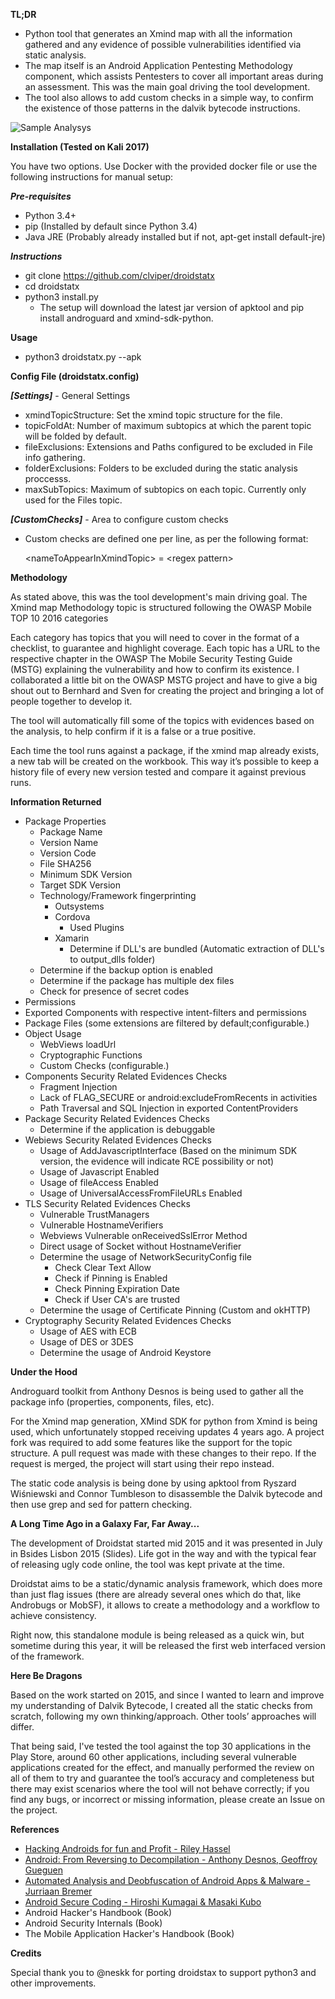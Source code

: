 **TL;DR**

* Python tool that generates an Xmind map with all the information gathered and any evidence of possible vulnerabilities identified via static analysis.
* The map itself is an Android Application Pentesting Methodology component, which assists Pentesters to cover all important areas during an assessment. This was the main goal driving the tool development.
* The tool also allows to add custom checks in a simple way, to confirm the existence of those patterns in the dalvik bytecode instructions.

![Sample Analysys](https://github.com/integrity-sa/droidstatx/raw/master/sample.png "Sample Analysys")

**Installation (Tested on Kali 2017)**

You have two options. Use Docker with the provided docker file or use the following instructions for manual setup:

***Pre-requisites***

* Python 3.4+
* pip (Installed by default since Python 3.4)
* Java JRE (Probably already installed but if not, apt-get install default-jre)

***Instructions***

* git clone https://github.com/clviper/droidstatx
* cd droidstatx
* python3 install.py
  * The setup will download the latest jar version of apktool and pip install androguard and xmind-sdk-python. 

**Usage**

* python3 droidstatx.py --apk <apk>

**Config File (droidstatx.config)**

***[Settings]*** - General Settings
* xmindTopicStructure: Set the xmind topic structure for the file.
* topicFoldAt: Number of maximum subtopics at which the parent topic will be folded by default.
* fileExclusions: Extensions and Paths configured to be excluded in File info gathering.
* folderExclusions: Folders to be excluded during the static analysis proccesss.
* maxSubTopics: Maximum of subtopics on each topic. Currently only used for the Files topic.

***[CustomChecks]*** - Area to configure custom checks
* Custom checks are defined one per line, as per the following format:

  \<nameToAppearInXmindTopic\> = \<regex pattern\>

**Methodology**

As stated above, this was the tool development's main driving goal. The Xmind map Methodology topic is structured following the OWASP Mobile TOP 10 2016 categories

Each category has topics that you will need to cover in the format of a checklist, to guarantee and highlight coverage.
Each topic has a URL to the respective chapter in the OWASP The Mobile Security Testing Guide (MSTG) explaining the vulnerability and how to confirm its existence.
I collaborated a little bit on the OWASP MSTG project and have to give a big shout out to Bernhard and Sven for creating the project and bringing a lot of people together to develop it. 

The tool will automatically fill some of the topics with evidences based on the analysis, to help confirm if it is a false or a true positive.

Each time the tool runs against a package, if the xmind map already exists, a new tab will be created on the workbook. This way it’s possible to keep a history file of every new version tested and compare it against previous runs.

**Information Returned**
* Package Properties
  * Package Name
  * Version Name
  * Version Code
  * File SHA256
  * Minimum SDK Version
  * Target SDK Version
  * Technology/Framework fingerprinting
      * Outsystems
      * Cordova
          - Used Plugins 
      * Xamarin
          - Determine if DLL's are bundled (Automatic extraction of DLL's to output_dlls folder)
  * Determine if the backup option is enabled
  * Determine if the package has multiple dex files
  * Check for presence of secret codes
* Permissions
* Exported Components with respective intent-filters and permissions
* Package Files (some extensions are filtered by default;configurable.)
* Object Usage
  * WebViews loadUrl
  * Cryptographic Functions
  * Custom Checks (configurable.)
* Components Security Related Evidences Checks
  * Fragment Injection
  * Lack of FLAG_SECURE or android:excludeFromRecents in activities
  * Path Traversal and SQL Injection in exported ContentProviders 
* Package Security Related Evidences Checks
  * Determine if the application is debuggable 
* Webiews Security Related Evidences Checks
  * Usage of AddJavascriptInterface (Based on the minimum SDK version, the evidence will indicate RCE possibility or not)
  * Usage of Javascript Enabled
  * Usage of fileAccess Enabled
  * Usage of UniversalAccessFromFileURLs Enabled
* TLS Security Related Evidences Checks
  * Vulnerable TrustManagers
  * Vulnerable HostnameVerifiers
  * Webviews Vulnerable onReceivedSslError Method
  * Direct usage of Socket without HostnameVerifier
  * Determine the usage of NetworkSecurityConfig file
    * Check Clear Text Allow
    * Check if Pinning is Enabled
    * Check Pinning Expiration Date
    * Check if User CA's are trusted
  * Determine the usage of Certificate Pinning (Custom and okHTTP)
* Cryptography Security Related Evidences Checks
  * Usage of AES with ECB
  * Usage of DES or 3DES
  * Determine the usage of Android Keystore

**Under the Hood**

Androguard toolkit from Anthony Desnos is being used to gather all the package info (properties, components, files, etc).

For the Xmind map generation, XMind SDK for python from Xmind is being used, which unfortunately stopped receiving updates 4 years ago. A project fork was required to add some features like the support for the topic structure. A pull request was made with these changes to their repo. If the request is merged, the project will start using their repo instead.

The static code analysis is being done by using apktool from Ryszard Wiśniewski and Connor Tumbleson to disassemble the Dalvik bytecode and then use grep and sed for pattern checking.

**A Long Time Ago in a Galaxy Far, Far Away...**

The development of Droidstat started mid 2015 and it was presented in July in Bsides Lisbon 2015 (Slides). Life got in the way and with the typical fear of releasing ugly code online, the tool was kept private at the time.

Droidstat aims to be a static/dynamic analysis framework, which does more than just flag issues (there are already several ones which do that, like Androbugs or MobSF), it allows to create a methodology and a workflow to achieve consistency.

Right now, this standalone module is being released as a quick win, but sometime during this year, it will be released the first web interfaced version of the framework.

**Here Be Dragons**

Based on the work started on 2015, and since I wanted to learn and improve my understanding of Dalvik Bytecode, I created all the static checks from scratch, following my own thinking/approach. Other tools’ approaches will differ.

That being said, I've tested the tool against the top 30 applications in the Play Store, around 60 other applications, including several vulnerable applications created for the effect, and manually performed the review on all of them to try and guarantee the tool’s accuracy and completeness but there may exist scenarios where the tool will not behave correctly; if you find any bugs, or incorrect or missing information, please create an Issue on the project.

**References**
* [Hacking Androids for fun and Profit - Riley Hassel](http://conference.hitb.org/hitbsecconf2011kul/materials/D1T1%20-*%20Riley%20Hassell%20-%20Exploiting%20Androids%20for%20Fun%20and%20Profit.pdf)
* [Android: From Reversing to Decompilation - Anthony Desnos, Geoffroy Gueguen](https://media.blackhat.com/bh-ad-11/Desnos/bh-ad-11-DesnosGueguen-Andriod-Reversing_to_Decompilation_Slides.pdf)
* [Automated Analysis and Deobfuscation of Android Apps & Malware - Jurriaan Bremer](http://jbremer.org/wp-posts/athcon.pdf)
* [Android Secure Coding - Hiroshi Kumagai & Masaki Kubo](https://www.jpcert.or.jp/present/2014/20140910android-sc.pdf)
* Android Hacker's Handbook (Book)
* Android Security Internals (Book)
* The Mobile Application Hacker's Handbook (Book)

**Credits**

Special thank you to @neskk for porting droidstax to support python3 and other improvements. 

